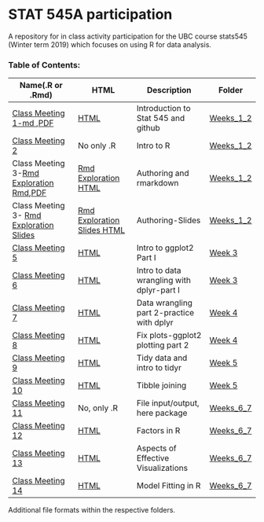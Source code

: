 # STAT 545A participation

A repository for in class activity participation for the UBC course stats545 (Winter term 2019) which focuses on using R for data analysis. 

### Table of Contents:
|Name(.R or .Rmd) | HTML | Description |Folder|
| --- | --- | --- | --- |
| [Class Meeting 1-md ](https://github.com/almas2019/STAT545-participation/blob/master/Weeks_1_and_2/navigating_github.md),[PDF](https://github.com/almas2019/STAT545-participation/blob/master/Weeks_1_and_2/navigating_github.pdf) |[ HTML](https://almas2019.github.io/STAT545-participation/Weeks_1_and_2/navigating_github.html)  | Introduction to Stat 545 and github|[Weeks_1_2](https://github.com/almas2019/STAT545-participation/tree/master/Weeks_1_and_2)
| [Class Meeting 2](https://github.com/almas2019/STAT545-participation/blob/master/Weeks_1_and_2/cm002-r_exploration.R) | No only .R| Intro to R|[Weeks_1_2](https://github.com/almas2019/STAT545-participation/tree/master/Weeks_1_and_2)
| Class Meeting 3-[Rmd Exploration Rmd](https://github.com/almas2019/STAT545-participation/blob/master/Weeks_1_and_2/rmd_exploration.Rmd),[PDF](https://github.com/almas2019/STAT545-participation/blob/master/Weeks_1_and_2/rmd_exploration.pdf)| [Rmd Exploration HTML](https://almas2019.github.io/STAT545-participation/Weeks_1_and_2/rmd_exploration.html) | Authoring and rmarkdown|[Weeks_1_2](https://github.com/almas2019/STAT545-participation/tree/master/Weeks_1_and_2)
| Class Meeting 3- [Rmd Exploration Slides](https://github.com/almas2019/STAT545-participation/blob/master/Weeks_1_and_2/rmd_exploration-slides.Rmd) | [Rmd Exploration Slides HTML](https://almas2019.github.io/STAT545-participation/Weeks_1_and_2/rmd_exploration-slides.html)| Authoring-Slides|[Weeks_1_2](https://github.com/almas2019/STAT545-participation/tree/master/Weeks_1_and_2)
| [Class Meeting 5](https://github.com/almas2019/STAT545-participation/blob/master/Week_3/cm005%20Worksheet-%20Exploring%20Geometric%20Objects.Rmd)| [HTML](https://almas2019.github.io/STAT545-participation/Week_3/cm005-Worksheet--Exploring-Geometric-Objects.html)| Intro to ggplot2 Part I|[Week 3](https://github.com/almas2019/STAT545-participation/tree/master/Week_3)
| [Class Meeting 6](https://github.com/almas2019/STAT545-participation/blob/master/Week_3/cm006-dplyr_Excercise.Rmd) | [HTML](https://almas2019.github.io/STAT545-participation/Week_3/cm006-dplyr_Excercise.html) | Intro to data wrangling with dplyr-part I |[Week 3](https://github.com/almas2019/STAT545-participation/tree/master/Week_3)
| [Class Meeting 7](https://github.com/almas2019/STAT545-participation/blob/master/Week_4/cm_007.Rmd)|  [HTML](https://almas2019.github.io/STAT545-participation/Week_4/cm_007.html) | Data wrangling part 2-practice with dplyr|[Week 4](https://github.com/almas2019/STAT545-participation/tree/master/Week_4)
| [Class Meeting 8](https://github.com/almas2019/STAT545-participation/blob/master/Week_4/cm_008_fix_plots.Rmd)| [HTML](https://almas2019.github.io/STAT545-participation/Week_4/cm_008_fix_plots.html) | Fix plots-ggplot2 plotting part 2|[Week 4](https://github.com/almas2019/STAT545-participation/tree/master/Week_4)
| [Class Meeting 9](https://github.com/almas2019/STAT545-participation/blob/master/Week_5/cm009%20Exercises-%20tidy%20data.Rmd)| [HTML](https://almas2019.github.io/STAT545-participation/Week_5/cm009-Exercises--tidy-data.html) | Tidy data and intro to tidyr |[Week 5](https://github.com/almas2019/STAT545-participation/tree/master/Week_5)
| [Class Meeting 10](https://github.com/almas2019/STAT545-participation/blob/master/Week_5/cm010_tibble_joins.Rmd)| [HTML](https://almas2019.github.io/STAT545-participation/Week_5/cm010_tibble_joins.html)| Tibble joining|[Week 5](https://github.com/almas2019/STAT545-participation/tree/master/Week_5)
| [Class Meeting 11](https://github.com/almas2019/STAT545-participation/blob/master/Weeks_6_7/cm_011.R)|No, only .R | File input/output, here package|[Weeks_6_7](https://github.com/almas2019/STAT545-participation/tree/master/Weeks_6_7)
| [Class Meeting 12](https://github.com/almas2019/STAT545-participation/blob/master/Weeks_6_7/cm012_factors.Rmd)| [HTML](https://almas2019.github.io/STAT545-participation/Weeks_6_7/cm012_factors.html)|Factors in R|[Weeks_6_7](https://github.com/almas2019/STAT545-participation/tree/master/Weeks_6_7)
| [Class Meeting 13](https://github.com/almas2019/STAT545-participation/blob/master/Weeks_6_7/cm013_Effective%20Visualizations.Rmd)| [HTML](https://almas2019.github.io/STAT545-participation/Weeks_6_7/cm013_Effective-Visualizations.html) | Aspects of Effective Visualizations | [Weeks_6_7](https://github.com/almas2019/STAT545-participation/tree/master/Weeks_6_7)
| [Class Meeting 14](https://github.com/almas2019/STAT545-participation/blob/master/Weeks_6_7/cm014_model_fitting_R.Rmd)| [HTML](https://almas2019.github.io/STAT545-participation/Weeks_6_7/cm014_model_fitting_R.nb.html) |Model Fitting in R|[Weeks_6_7](https://github.com/almas2019/STAT545-participation/tree/master/Weeks_6_7)

Additional file formats within the respective folders.
